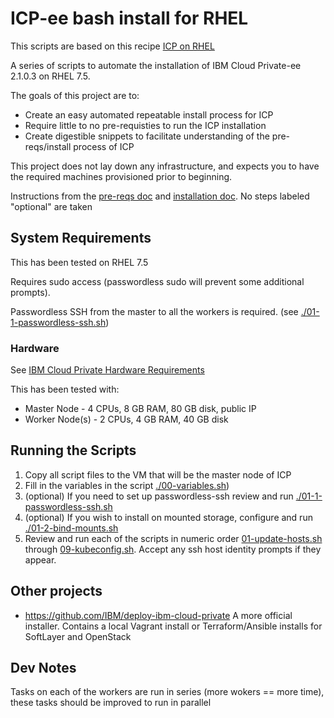 # ICP-ee bash install for RHEL

This scripts are based on this recipe [ICP on RHEL]


A series of scripts to automate the installation of IBM Cloud Private-ee 2.1.0.3 on RHEL 7.5. 

The goals of this project are to:

- Create an easy automated repeatable install process for ICP
- Require little to no pre-requisties to run the ICP installation
- Create digestible snippets to facilitate understanding of the pre-reqs/install process of ICP

This project does not lay down any infrastructure, and expects you to have the required machines provisioned prior to beginning.

Instructions from the [pre-reqs doc](https://www.ibm.com/support/knowledgecenter/SSBS6K_2.1.0/installing/prep_cluster.html) and [installation doc](https://www.ibm.com/support/knowledgecenter/SSBS6K_2.1.0/installing/install_containers_CE.html). No steps labeled "optional" are taken

## System Requirements
This has been tested on RHEL 7.5

Requires sudo access (passwordless sudo will prevent some additional prompts).

Passwordless SSH from the master to all the workers is required. (see [./01-1-passwordless-ssh.sh](scripts/01-1-passwordless-ssh.sh))

### Hardware  
See [IBM Cloud Private Hardware Requirements](https://www.ibm.com/support/knowledgecenter/en/SSBS6K_2.1.0/supported_system_config/hardware_reqs.html)

This has been tested with:

- Master Node - 4 CPUs, 8 GB RAM, 80 GB disk, public IP
- Worker Node(s) - 2 CPUs, 4 GB RAM, 40 GB disk

## Running the Scripts
1. Copy all script files to the VM that will be the master node of ICP
2. Fill in the variables in the script [./00-variables.sh](scripts/00-variables.sh))
3. (optional) If you need to set up passwordless-ssh review and run [./01-1-passwordless-ssh.sh](scripts/01-1-passwordless-ssh.sh)
4. (optional) If you wish to install on mounted storage, configure and run [./01-2-bind-mounts.sh](scripts/01-2-bind-mounts.sh)
5. Review and run each of the scripts in numeric order [01-update-hosts.sh](scripts/01-update-hosts.sh) through [09-kubeconfig.sh](scripts/09-kubeconfig.sh). Accept any ssh host identity prompts if they appear.

## Other projects
- https://github.com/IBM/deploy-ibm-cloud-private A more official installer. Contains a local Vagrant install or Terraform/Ansible installs for SoftLayer and OpenStack

## Dev Notes
Tasks on each of the workers are run in series (more wokers == more time), these tasks should be improved to run in parallel


[ICP on RHEL]: https://developer.ibm.com/recipes/tutorials/ibm-cloud-private-on-rhel/#r_step7